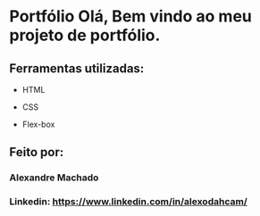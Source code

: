 # Portfólio Olá, Bem vindo ao meu projeto de portfólio.

## Ferramentas utilizadas:

* HTML

* CSS

* Flex-box

## Feito por:

### Alexandre Machado

### Linkedin: https://www.linkedin.com/in/alexodahcam/
